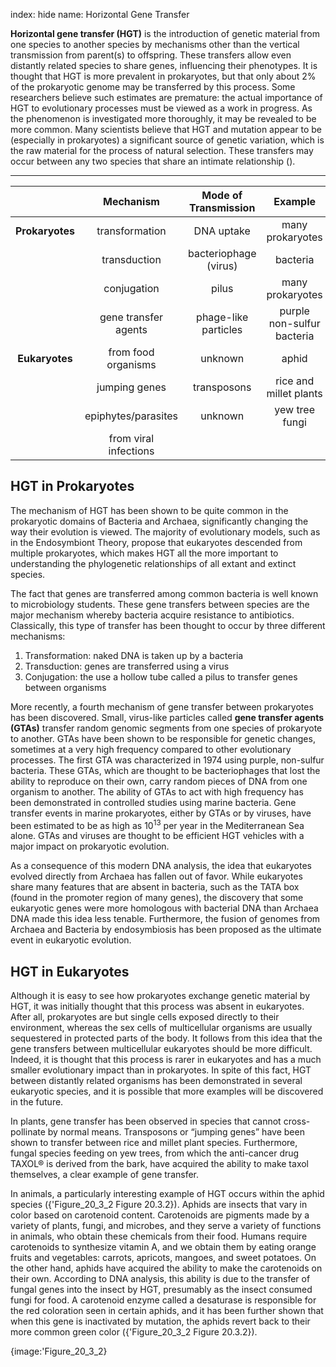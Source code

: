 index: hide
name: Horizontal Gene Transfer

 **Horizontal gene transfer (HGT)** is the introduction of genetic material from one species to another species by mechanisms other than the vertical transmission from parent(s) to offspring. These transfers allow even distantly related species to share genes, influencing their phenotypes. It is thought that HGT is more prevalent in prokaryotes, but that only about 2% of the prokaryotic genome may be transferred by this process. Some researchers believe such estimates are premature:  the actual importance of HGT to evolutionary processes must be viewed as a work in progress. As the phenomenon is investigated more thoroughly, it may be revealed to be more common. Many scientists believe that HGT and mutation appear to be (especially in prokaryotes) a significant source of genetic variation, which is the raw material for the process of natural selection. These transfers may occur between any two species that share an intimate relationship ().


****

|  | Mechanism | Mode of Transmission | Example |
|:-:|:-:|:-:|:-:|
|  **Prokaryotes** | transformation | DNA uptake | many prokaryotes |
|  | transduction | bacteriophage (virus) | bacteria |
|  | conjugation | pilus | many prokaryotes |
|  | gene transfer agents | phage-like particles | purple non-sulfur bacteria |
|  **Eukaryotes** | from food organisms | unknown | aphid |
|  | jumping genes | transposons | rice and millet plants |
|  | epiphytes/parasites | unknown | yew tree fungi |
|  | from viral infections |  |  |
    

## HGT in Prokaryotes

The mechanism of HGT has been shown to be quite common in the prokaryotic domains of Bacteria and Archaea, significantly changing the way their evolution is viewed. The majority of evolutionary models, such as in the Endosymbiont Theory, propose that eukaryotes descended from multiple prokaryotes, which makes HGT all the more important to understanding the phylogenetic relationships of all extant and extinct species.

The fact that genes are transferred among common bacteria is well known to microbiology students. These gene transfers between species are the major mechanism whereby bacteria acquire resistance to antibiotics. Classically, this type of transfer has been thought to occur by three different mechanisms:

  1. Transformation: naked DNA is taken up by a bacteria
  2. Transduction: genes are transferred using a virus
  3. Conjugation: the use a hollow tube called a pilus to transfer genes between organisms

More recently, a fourth mechanism of gene transfer between prokaryotes has been discovered. Small, virus-like particles called  **gene transfer agents (GTAs)** transfer random genomic segments from one species of prokaryote to another. GTAs have been shown to be responsible for genetic changes, sometimes at a very high frequency compared to other evolutionary processes. The first GTA was characterized in 1974 using purple, non-sulfur bacteria. These GTAs, which are thought to be bacteriophages that lost the ability to reproduce on their own, carry random pieces of DNA from one organism to another. The ability of GTAs to act with high frequency has been demonstrated in controlled studies using marine bacteria. Gene transfer events in marine prokaryotes, either by GTAs or by viruses, have been estimated to be as high as 10<sup>13</sup> per year in the Mediterranean Sea alone. GTAs and viruses are thought to be efficient HGT vehicles with a major impact on prokaryotic evolution.

As a consequence of this modern DNA analysis, the idea that eukaryotes evolved directly from Archaea has fallen out of favor. While eukaryotes share many features that are absent in bacteria, such as the TATA box (found in the promoter region of many genes), the discovery that some eukaryotic genes were more homologous with bacterial DNA than Archaea DNA made this idea less tenable. Furthermore, the fusion of genomes from Archaea and Bacteria by endosymbiosis has been proposed as the ultimate event in eukaryotic evolution.

## HGT in Eukaryotes

Although it is easy to see how prokaryotes exchange genetic material by HGT, it was initially thought that this process was absent in eukaryotes. After all, prokaryotes are but single cells exposed directly to their environment, whereas the sex cells of multicellular organisms are usually sequestered in protected parts of the body. It follows from this idea that the gene transfers between multicellular eukaryotes should be more difficult. Indeed, it is thought that this process is rarer in eukaryotes and has a much smaller evolutionary impact than in prokaryotes. In spite of this fact, HGT between distantly related organisms has been demonstrated in several eukaryotic species, and it is possible that more examples will be discovered in the future.

In plants, gene transfer has been observed in species that cannot cross-pollinate by normal means. Transposons or “jumping genes” have been shown to transfer between rice and millet plant species. Furthermore, fungal species feeding on yew trees, from which the anti-cancer drug TAXOL® is derived from the bark, have acquired the ability to make taxol themselves, a clear example of gene transfer.

In animals, a particularly interesting example of HGT occurs within the aphid species ({'Figure_20_3_2 Figure 20.3.2}). Aphids are insects that vary in color based on carotenoid content. Carotenoids are pigments made by a variety of plants, fungi, and microbes, and they serve a variety of functions in animals, who obtain these chemicals from their food. Humans require carotenoids to synthesize vitamin A, and we obtain them by eating orange fruits and vegetables: carrots, apricots, mangoes, and sweet potatoes. On the other hand, aphids have acquired the ability to make the carotenoids on their own. According to DNA analysis, this ability is due to the transfer of fungal genes into the insect by HGT, presumably as the insect consumed fungi for food. A carotenoid enzyme called a desaturase is responsible for the red coloration seen in certain aphids, and it has been further shown that when this gene is inactivated by mutation, the aphids revert back to their more common green color ({'Figure_20_3_2 Figure 20.3.2}).


{image:'Figure_20_3_2}
        

